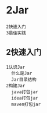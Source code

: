 # 2Jar
    2快速入门
    3最佳实践

## 2快速入门
    1认识Jar
      什么是Jar
      Jar目录结构
    2构建Jar
      java打包jar
      idea打包jar
      maven打包jar
